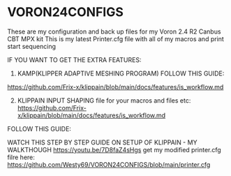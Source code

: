 # VORON24CONFIGS
These are my configuration and back up files for my Voron 2.4 R2 Canbus CBT MPX kit
This is my latest Printer.cfg file with all of my macros and print start sequencing

IF YOU WANT TO GET THE EXTRA FEATURES:
1. KAMP(KLIPPER ADAPTIVE MESHING PROGRAM) FOLLOW THIS GUIDE:

https://github.com/Frix-x/klippain/blob/main/docs/features/is_workflow.md


2. KLIPPAIN INPUT SHAPING
file for your macros and files etc:
https://github.com/Frix-x/klippain/blob/main/docs/features/is_workflow.md

FOLLOW THIS GUIDE:

WATCH THIS STEP BY STEP GUIDE ON SETUP OF KLIPPAIN - MY WALKTHOUGH
https://youtu.be/7D8faZ4sHgs
get my modified printer.cfg filre here: https://github.com/Westy69/VORON24CONFIGS/blob/main/printer.cfg

